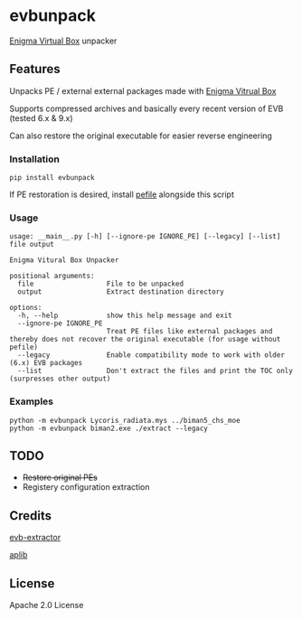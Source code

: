 # evbunpack
[Enigma Virtual Box](https://enigmaprotector.com/) unpacker

## Features
Unpacks PE / external external packages made with [Enigma Vitrual Box](https://enigmaprotector.com/)

Supports compressed archives and basically every recent version of EVB (tested 6.x & 9.x)

Can also restore the original executable for easier reverse engineering

### Installation
	pip install evbunpack
If PE restoration is desired, install [pefile](https://github.com/erocarrera/pefile) alongside this script

### Usage

    usage: __main__.py [-h] [--ignore-pe IGNORE_PE] [--legacy] [--list] file output

    Enigma Vitural Box Unpacker

    positional arguments:
      file                  File to be unpacked
      output                Extract destination directory

    options:
      -h, --help            show this help message and exit
      --ignore-pe IGNORE_PE
                            Treat PE files like external packages and thereby does not recover the original executable (for usage without pefile)
      --legacy              Enable compatibility mode to work with older (6.x) EVB packages
      --list                Don't extract the files and print the TOC only (surpresses other output)

### Examples
	python -m evbunpack Lycoris_radiata.mys ../biman5_chs_moe
	python -m evbunpack biman2.exe ./extract --legacy
## TODO
- ~~Restore original PEs~~
- Registery configuration extraction

## Credits
[evb-extractor](https://github.com/EVBExtractor/evb-extractor)

[aplib](https://github.com/snemes/aplib)

## License
Apache 2.0 License
